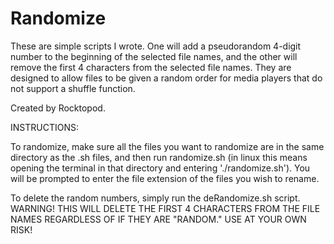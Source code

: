 Randomize
=========
These are simple scripts I wrote.  One will add a pseudorandom 4-digit number to the beginning of the selected file 
names, and the other will remove the first 4 characters from the selected file names.  They are designed to allow 
files to be given a random order for media players that do not support a shuffle function.

Created by Rocktopod.


INSTRUCTIONS:

To randomize, make sure all the files you want to randomize are in the same directory as the .sh files, and then run
randomize.sh (in linux this means opening the terminal in that directory and entering './randomize.sh'). You will 
be prompted to enter the file extension of the files you wish to rename.

To delete the random numbers, simply run the deRandomize.sh script.  WARNING! THIS WILL DELETE THE FIRST 4 CHARACTERS
FROM THE FILE NAMES REGARDLESS OF IF THEY ARE "RANDOM."  USE AT YOUR OWN RISK!
